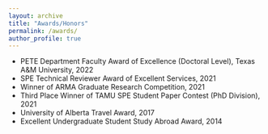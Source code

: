 ```yaml
---
layout: archive
title: "Awards/Honors"
permalink: /awards/
author_profile: true
---
```

 
- PETE Department Faculty Award of Excellence (Doctoral Level), Texas A&M University, 2022
- SPE Technical Reviewer Award of Excellent Services, 2021
- Winner of ARMA Graduate Research Competition, 2021
- Third Place Winner of TAMU SPE Student Paper Contest (PhD Division), 2021
- University of Alberta Travel Award, 2017
- Excellent Undergraduate Student Study Abroad Award, 2014